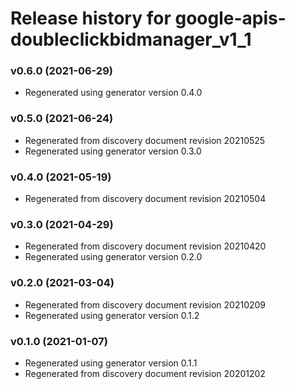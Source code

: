 # Release history for google-apis-doubleclickbidmanager_v1_1

### v0.6.0 (2021-06-29)

* Regenerated using generator version 0.4.0

### v0.5.0 (2021-06-24)

* Regenerated from discovery document revision 20210525
* Regenerated using generator version 0.3.0

### v0.4.0 (2021-05-19)

* Regenerated from discovery document revision 20210504

### v0.3.0 (2021-04-29)

* Regenerated from discovery document revision 20210420
* Regenerated using generator version 0.2.0

### v0.2.0 (2021-03-04)

* Regenerated from discovery document revision 20210209
* Regenerated using generator version 0.1.2

### v0.1.0 (2021-01-07)

* Regenerated using generator version 0.1.1
* Regenerated from discovery document revision 20201202

